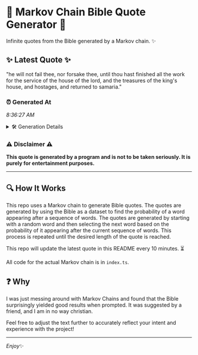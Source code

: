 # 📖 Markov Chain Bible Quote Generator 📖

Infinite quotes from the Bible generated by a Markov chain. ✨

## ✨ Latest Quote ✨
"he will not fail thee, nor forsake thee, until thou hast finished all the work for the service of the house of the lord, and the treasures of the king's house, and hostages, and returned to samaria."

### ⏰ Generated At
*8:36:27 AM*

<details>
    <summary>🛠️ Generation Details</summary>
    <p>
        <strong>🌱 Seed:</strong> he<br>
        <strong>🔄 Iterations:</strong> 36<br>
        <strong>📜 Context History:</strong><br>[ he ]: will<br>[ he, will ]: not<br>[ he, will, not ]: fail<br>[ he, will, not, fail ]: thee,<br>[ he, will, not, fail, thee, ]: nor<br>[ he, will, not, fail, thee,, nor ]: forsake<br>[ will, not, fail, thee,, nor, forsake ]: thee,<br>[ not, fail, thee,, nor, forsake, thee, ]: until<br>[ fail, thee,, nor, forsake, thee,, until ]: thou<br>[ thee,, nor, forsake, thee,, until, thou ]: hast<br>[ nor, forsake, thee,, until, thou, hast ]: finished<br>[ forsake, thee,, until, thou, hast, finished ]: all<br>[ thee,, until, thou, hast, finished, all ]: the<br>[ until, thou, hast, finished, all, the ]: work<br>[ thou, hast, finished, all, the, work ]: for<br>[ hast, finished, all, the, work, for ]: the<br>[ finished, all, the, work, for, the ]: service<br>[ all, the, work, for, the, service ]: of<br>[ the, work, for, the, service, of ]: the<br>[ work, for, the, service, of, the ]: house<br>[ for, the, service, of, the, house ]: of<br>[ the, service, of, the, house, of ]: the<br>[ service, of, the, house, of, the ]: lord,<br>[ of, the, house, of, the, lord, ]: and<br>[ the, house, of, the, lord,, and ]: the<br>[ house, of, the, lord,, and, the ]: treasures<br>[ of, the, lord,, and, the, treasures ]: of<br>[ the, lord,, and, the, treasures, of ]: the<br>[ lord,, and, the, treasures, of, the ]: king's<br>[ and, the, treasures, of, the, king's ]: house,<br>[ the, treasures, of, the, king's, house, ]: and<br>[ treasures, of, the, king's, house,, and ]: hostages,<br>[ of, the, king's, house,, and, hostages, ]: and<br>[ the, king's, house,, and, hostages,, and ]: returned<br>[ king's, house,, and, hostages,, and, returned ]: to<br>[ house,, and, hostages,, and, returned, to ]: samaria.<br>
    </p>
</details>

### ⚠️ Disclaimer ⚠️
**This quote is generated by a program and is not to be taken seriously. It is purely for entertainment purposes.**

---

## 🔍 How It Works

This repo uses a Markov chain to generate Bible quotes. The quotes are generated by using the Bible as a dataset to find the probability of a word appearing after a sequence of words. The quotes are generated by starting with a random word and then selecting the next word based on the probability of it appearing after the current sequence of words. This process is repeated until the desired length of the quote is reached.

This repo will update the latest quote in this README every 10 minutes. ⏳

All code for the actual Markov chain is in `index.ts`.

## ❓ Why

I was just messing around with Markov Chains and found that the Bible surprisingly yielded good results when prompted. 
It was suggested by a friend, and I am in no way christian.

Feel free to adjust the text further to accurately reflect your intent and experience with the project!

---

*Enjoy*✨
